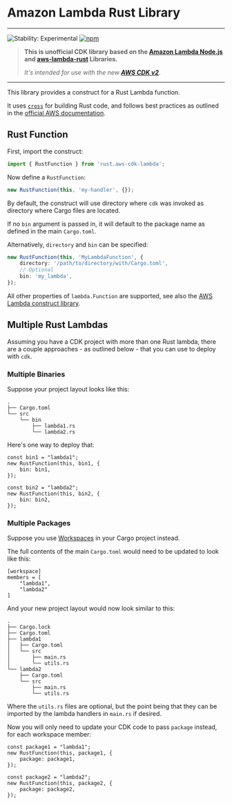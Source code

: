 # Amazon Lambda Rust Library

<!--BEGIN STABILITY BANNER-->

---

![Stability: Experimental](https://img.shields.io/badge/stability-Experimental-important.svg?style=for-the-badge)
[![npm](https://img.shields.io/npm/v/rust.aws-cdk-lambda?style=for-the-badge)](https://www.npmjs.com/package/rust.aws-cdk-lambda)

> **This is unofficial CDK library based on the [Amazon Lambda Node.js] and [aws-lambda-rust] Libraries.**
>
> _It's intended for use with the new **[AWS CDK v2]**_.

[aws cdk v2]: https://aws.amazon.com/about-aws/whats-new/2021/12/aws-cloud-development-kit-cdk-generally-available/
[amazon lambda node.js]: https://www.npmjs.com/package/@aws-cdk/aws-lambda-nodejs
[aws-lambda-rust]: https://www.npmjs.com/package/aws-lambda-rust

---

<!--END STABILITY BANNER-->

This library provides a construct for a Rust Lambda function.

It uses [`cross`] for building Rust code, and follows best practices as outlined
in the [official AWS documentation].

[`cross`]: https://github.com/rust-embedded/cross
[official aws documentation]: https://docs.aws.amazon.com/sdk-for-rust/latest/dg/lambda.html

## Rust Function

First, import the construct:

```ts
import { RustFunction } from 'rust.aws-cdk-lambda';
```

Now define a `RustFunction`:

```ts
new RustFunction(this, 'my-handler', {});
```

By default, the construct will use directory where `cdk` was invoked as directory where Cargo files are located.

If no `bin` argument is passed in, it will default to the package name as defined in the main `Cargo.toml`.

Alternatively, `directory` and `bin` can be specified:

```ts
new RustFunction(this, 'MyLambdaFunction', {
    directory: '/path/to/directory/with/Cargo.toml',
    // Optional
    bin: 'my_lambda',
});
```

All other properties of `lambda.Function` are supported, see also the [AWS Lambda construct library](https://github.com/aws/aws-cdk/tree/master/packages/%40aws-cdk/aws-lambda).

## Multiple Rust Lambdas

Assuming you have a CDK project with more than one Rust
lambda, there are a couple approaches - as outlined below -
that you can use to deploy with `cdk`.

### Multiple Binaries

Suppose your project layout looks like this:

```
.
├── Cargo.toml
└── src
    └── bin
        ├── lambda1.rs
        └── lambda2.rs
```

Here's one way to deploy that:

```
const bin1 = "lambda1";
new RustFunction(this, bin1, {
    bin: bin1,
});

const bin2 = "lambda2";
new RustFunction(this, bin2, {
    bin: bin2,
});
```

### Multiple Packages

Suppose you use [Workspaces] in your Cargo project instead.

The full contents of the main `Cargo.toml` would need to be updated
to look like this:

```
[workspace]
members = [
    "lambda1",
    "lambda2"
]
```

And your new project layout would now look similar to this:

```
.
├── Cargo.lock
├── Cargo.toml
├── lambda1
│   ├── Cargo.toml
│   └── src
│       ├── main.rs
│       └── utils.rs
└── lambda2
    ├── Cargo.toml
    └── src
        ├── main.rs
        └── utils.rs
```

Where the `utils.rs` files are optional, but the point being that they can be imported
by the lambda handlers in `main.rs` if desired.

Now you will only need to update your CDK code to pass `package` instead,
for each workspace member:

```
const package1 = "lambda1";
new RustFunction(this, package1, {
    package: package1,
});

const package2 = "lambda2";
new RustFunction(this, package2, {
    package: package2,
});
```

[workspaces]: https://doc.rust-lang.org/book/ch14-03-cargo-workspaces.html
